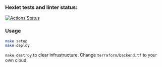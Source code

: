 ### Hexlet tests and linter status:
[![Actions Status](https://github.com/evageq/devops-for-programmers-project-77/actions/workflows/hexlet-check.yml/badge.svg)](https://github.com/evageq/devops-for-programmers-project-77/actions)

### Usage
```bash
make setup
make deploy
```

`make destroy` to clear infrustructure.
Change `terraform/backend.tf` to your own cloud.
